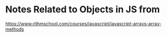 # Notes Related to Objects in JS from

https://www.rithmschool.com/courses/javascript/javascript-arrays-array-methods
